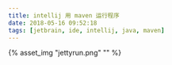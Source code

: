 ```yaml
---
title: intellij 用 maven 运行程序
date: 2018-05-16 09:52:18
tags: [jetbrain, ide, intellij, java, maven]
---
```


{% asset_img "jettyrun.png" "" %}